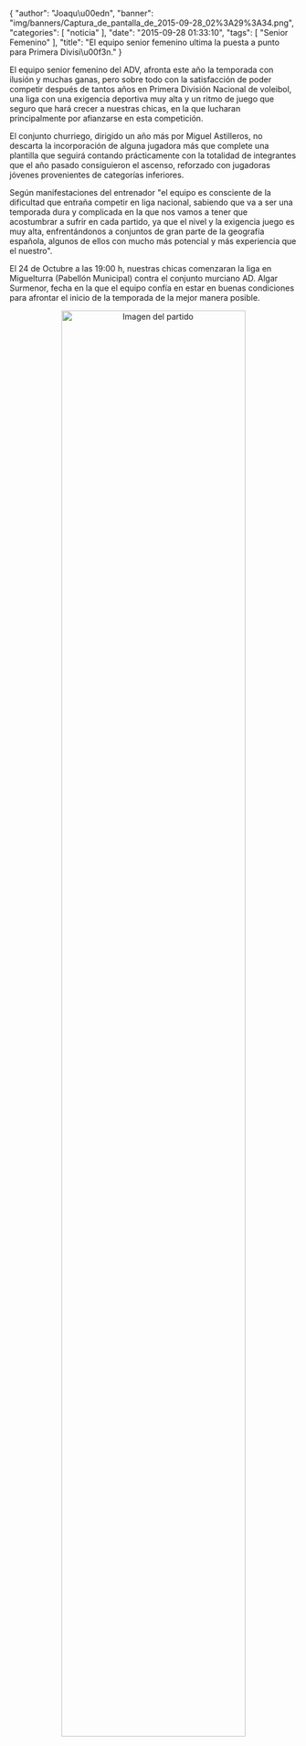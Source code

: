 {
  "author": "Joaqu\u00edn", 
  "banner": "img/banners/Captura_de_pantalla_de_2015-09-28_02%3A29%3A34.png", 
  "categories": [
    "noticia"
  ], 
  "date": "2015-09-28 01:33:10", 
  "tags": [
    "Senior Femenino"
  ], 
  "title": "El equipo senior femenino ultima la puesta a punto para Primera Divisi\u00f3n."
}

El equipo senior femenino del ADV, afronta este año la temporada con ilusión y muchas ganas, pero sobre todo con la satisfacción de poder competir después de tantos años en Primera División Nacional de voleibol, una liga con una exigencia deportiva muy alta y un ritmo de juego que seguro que hará crecer a nuestras chicas, en la que lucharan principalmente por afianzarse en esta competición. 

El conjunto churriego, dirigido un año más por Miguel Astilleros, no descarta la incorporación de alguna jugadora más que complete una plantilla que seguirá contando prácticamente con la totalidad de integrantes que el año pasado consiguieron el ascenso, reforzado con jugadoras jóvenes provenientes de categorías inferiores.

Según manifestaciones del entrenador "el equipo es consciente de la dificultad que entraña competir en liga nacional, sabiendo que va a ser una temporada dura y complicada en la que nos vamos a tener que acostumbrar a sufrir en cada partido, ya que el nivel y la exigencia juego es muy alta, enfrentándonos a conjuntos de gran parte de la geografía española, algunos de ellos con mucho más potencial y más experiencia que el nuestro". 

El 24 de Octubre a las 19:00 h, nuestras chicas comenzaran la liga en Miguelturra (Pabellón Municipal) contra el conjunto murciano AD. Algar Surmenor, fecha en la que el equipo confía en estar en buenas condiciones para afrontar el inicio de la temporada de la mejor manera posible. 

<center>
<a target="_new" href="http://www.advmiguelturra.org/img/banners/Captura%20de%20pantalla%20de%202015-09-28%2002%3A29%3A34.png"> 
<img alt="Imagen del partido" width="80%" align="center" src="http://www.advmiguelturra.org/img/banners/Captura%20de%20pantalla%20de%202015-09-28%2002%3A29%3A34.png"/> </a> </center>

